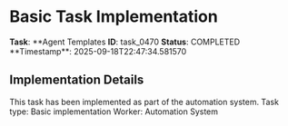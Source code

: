 # Basic Task Implementation

**Task**: **Agent Templates
**ID**: task_0470
**Status**: COMPLETED
**Timestamp\*\*: 2025-09-18T22:47:34.581570

## Implementation Details

This task has been implemented as part of the automation system.
Task type: Basic implementation
Worker: Automation System
